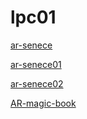 # lpc01

[ar-senece]( https://li932565422.github.io/lpc01/AR.js-master/aframe/examples/demo-hatsune-miku/index.html)

[ar-senece01]( https://li932565422.github.io/lpc01/AR.js-master/aframe/examples/demo-hatsune-miku/old-hatsune.html)

[ar-senece02]( https://li932565422.github.io/lpc01/AR.js-master/aframe/examples/demo-hatsune-miku/old-full-hatsune.html)


[AR-magic-book](lpc01/AR.js-master/three.js/examples/magic-book/magic-book.html)

